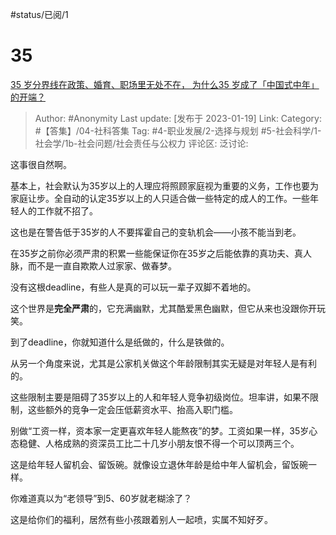 #status/已阅/1

# 35

[35 岁分界线在政策、婚育、职场里无处不在， 为什么35 岁成了「中国式中年」的开端？](https://www.zhihu.com/question/578481031/answer/2851782609)

> Author: #Anonymity
> Last update: [发布于 2023-01-19]
> Link:
> Category: #【答集】/04-社科答集
> Tag:  #4-职业发展/2-选择与规划 #5-社会科学/1-社会学/1b-社会问题/社会责任与公权力
> 评论区:
> 泛讨论:

这事很自然啊。

基本上，社会默认为35岁以上的人理应将照顾家庭视为重要的义务，工作也要为家庭让步。全自动的认定35岁以上的人只适合做一些特定的成人的工作。一些年轻人的工作就不招了。

这也是在警告低于35岁的人不要挥霍自己的变轨机会——小孩不能当到老。

在35岁之前你必须严肃的积累一些能保证你在35岁之后能依靠的真功夫、真人脉，而不是一直自欺欺人过家家、做春梦。

没有这根deadline，有些人是真的可以玩一辈子双脚不着地的。

这个世界是**完全严肃**的，它充满幽默，尤其酷爱黑色幽默，但它从来也没跟你开玩笑。

到了deadline，你就知道什么是纸做的，什么是铁做的。

从另一个角度来说，尤其是公家机关做这个年龄限制其实无疑是对年轻人是有利的。

这些限制主要是阻碍了35岁以上的人和年轻人竞争初级岗位。坦率讲，如果不限制，这些额外的竞争一定会压低薪资水平、抬高入职门槛。

别做“工资一样，资本家一定更喜欢年轻人能熬夜”的梦。工资如果一样，35岁心态稳健、人格成熟的资深员工比二十几岁小朋友恨不得一个可以顶两三个。

这是给年轻人留机会、留饭碗。就像设立退休年龄是给中年人留机会，留饭碗一样。

你难道真以为“老领导”到5、60岁就老糊涂了？

这是给你们的福利，居然有些小孩跟着别人一起喷，实属不知好歹。
